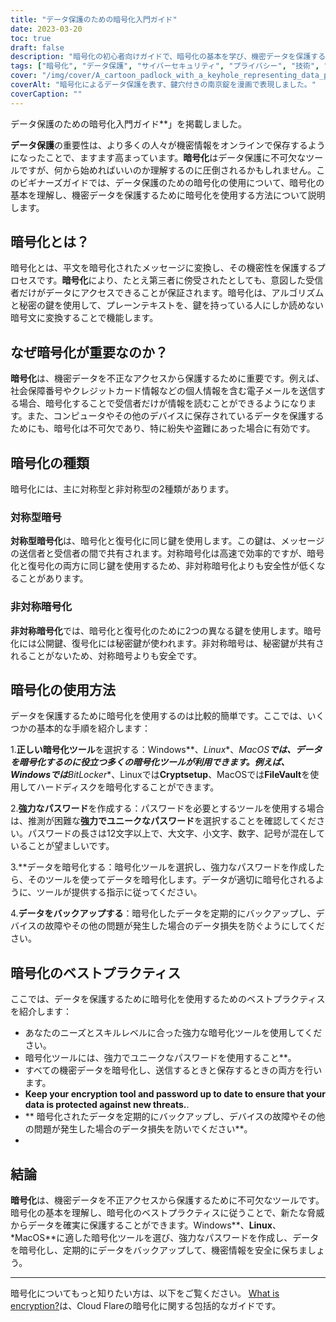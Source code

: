 ```yaml
---
title: "データ保護のための暗号化入門ガイド"
date: 2023-03-20
toc: true
draft: false
description: "暗号化の初心者向けガイドで、暗号化の基本を学び、機密データを保護するために暗号化を使用する方法を学びましょう。"
tags: ["暗号化", "データ保護", "サイバーセキュリティ", "プライバシー", "技術", "オンラインセキュリティ", "たいしょうがたあんごう", "ひたいしょうかこうじゅつ", "セキュリティ", "インターネットプライバシー", "あんごうぎじゅつ", "暗号化メッセージング", "デジタルセキュリティ", "データプライバシー", "暗号化データ", "暗号化ソフトウェア", "データあんごうか", "コンピューターセキュリティ", "ネットワークセキュリティ", "パスワード保護"]
cover: "/img/cover/A_cartoon_padlock_with_a_keyhole_representing_data_protection.png"
coverAlt: "暗号化によるデータ保護を表す、鍵穴付きの南京錠を漫画で表現しました。"
coverCaption: ""
---
```

データ保護のための暗号化入門ガイド**」を掲載しました。

**データ保護**の重要性は、より多くの人々が機密情報をオンラインで保存するようになったことで、ますます高まっています。**暗号化**はデータ保護に不可欠なツールですが、何から始めればいいのか理解するのに圧倒されるかもしれません。このビギナーズガイドでは、データ保護のための暗号化の使用について、暗号化の基本を理解し、機密データを保護するために暗号化を使用する方法について説明します。

## 暗号化とは？

暗号化とは、平文を暗号化されたメッセージに変換し、その機密性を保護するプロセスです。**暗号化**により、たとえ第三者に傍受されたとしても、意図した受信者だけがデータにアクセスできることが保証されます。暗号化は、アルゴリズムと秘密の鍵を使用して、プレーンテキストを、鍵を持っている人にしか読めない暗号文に変換することで機能します。

## なぜ暗号化が重要なのか？

**暗号化**は、機密データを不正なアクセスから保護するために重要です。例えば、社会保障番号やクレジットカード情報などの個人情報を含む電子メールを送信する場合、暗号化することで受信者だけが情報を読むことができるようになります。また、コンピュータやその他のデバイスに保存されているデータを保護するためにも、暗号化は不可欠であり、特に紛失や盗難にあった場合に有効です。

## 暗号化の種類

暗号化には、主に対称型と非対称型の2種類があります。

### 対称型暗号

**対称型暗号化**は、暗号化と復号化に同じ鍵を使用します。この鍵は、メッセージの送信者と受信者の間で共有されます。対称暗号化は高速で効率的ですが、暗号化と復号化の両方に同じ鍵を使用するため、非対称暗号化よりも安全性が低くなることがあります。

### 非対称暗号化

**非対称暗号化**では、暗号化と復号化のために2つの異なる鍵を使用します。暗号化には公開鍵、復号化には秘密鍵が使われます。非対称暗号は、秘密鍵が共有されることがないため、対称暗号よりも安全です。

## 暗号化の使用方法

データを保護するために暗号化を使用するのは比較的簡単です。ここでは、いくつかの基本的な手順を紹介します：

1.**正しい暗号化ツール**を選択する：Windows**、*Linux**、*MacOS**では、データを暗号化するのに役立つ多くの暗号化ツールが利用できます。例えば、Windowsでは**BitLocker**、Linuxでは**Cryptsetup**、MacOSでは**FileVault**を使用してハードディスクを暗号化することができます。

2.**強力なパスワード**を作成する：パスワードを必要とするツールを使用する場合は、推測が困難な**強力でユニークなパスワード**を選択することを確認してください。パスワードの長さは12文字以上で、大文字、小文字、数字、記号が混在していることが望ましいです。

3.**データを暗号化する：暗号化ツールを選択し、強力なパスワードを作成したら、そのツールを使ってデータを暗号化します。データが適切に暗号化されるように、ツールが提供する指示に従ってください。

4.**データをバックアップする**：暗号化したデータを定期的にバックアップし、デバイスの故障やその他の問題が発生した場合のデータ損失を防ぐようにしてください。

## 暗号化のベストプラクティス

ここでは、データを保護するために暗号化を使用するためのベストプラクティスを紹介します：

- あなたのニーズとスキルレベルに合った強力な暗号化ツールを使用してください。
- 暗号化ツールには、強力でユニークなパスワードを使用すること**。
- すべての機密データを暗号化し、送信するときと保存するときの両方を行います。
- **Keep your encryption tool and password up to date to ensure that your data is protected against new threats.**.
- ** 暗号化されたデータを定期的にバックアップし、デバイスの故障やその他の問題が発生した場合のデータ損失を防いでください**。
-
## 結論

**暗号化**は、機密データを不正アクセスから保護するために不可欠なツールです。暗号化の基本を理解し、暗号化のベストプラクティスに従うことで、新たな脅威からデータを確実に保護することができます。Windows**、**Linux**、*MacOS**に適した暗号化ツールを選び、強力なパスワードを作成し、データを暗号化し、定期的にデータをバックアップして、機密情報を安全に保ちましょう。

______

暗号化についてもっと知りたい方は、以下をご覧ください。 [What is encryption?](https://www.cloudflare.com/learning/ssl/what-is-encryption/)は、Cloud Flareの暗号化に関する包括的なガイドです。
